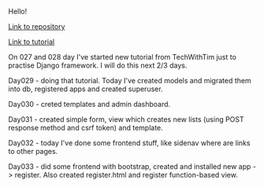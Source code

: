Hello!

[Link to repository](https://github.com/xwojziarnik/django_mysite)

[Link to tutorial](https://www.youtube.com/watch?v=sm1mokevMWk&t=1054s)

On 027 and 028 day I've started new tutorial from TechWithTim just to practise Django framework. I will do this next 2/3 days.

Day029 - doing that tutorial. Today I've created models and migrated them into db, registered apps and created superuser.

Day030 - creted templates and admin dashboard.

Day031 - created simple form, view which creates new lists (using POST response method and csrf token) and template.

Day032 - today I've done some frontend stuff, like sidenav where are links to other pages.

Day033 - did some frontend with bootstrap, created and installed new app -> register. Also created register.html and register function-based view.
